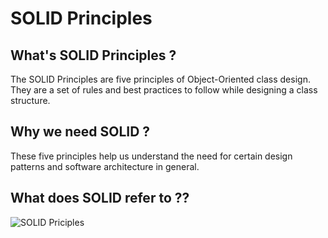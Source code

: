 # SOLID Principles

## What's SOLID Principles ?
The SOLID Principles are five principles of Object-Oriented class design. They are a set of rules and best practices to follow while designing a class structure.

## Why we need SOLID ?
These five principles help us understand the need for certain design patterns and software architecture in general.

## What does SOLID refer to ??
![SOLID Priciples](https://www.technologylogs.com/wp-content/uploads/2020/12/Solid_principle.jpg)
